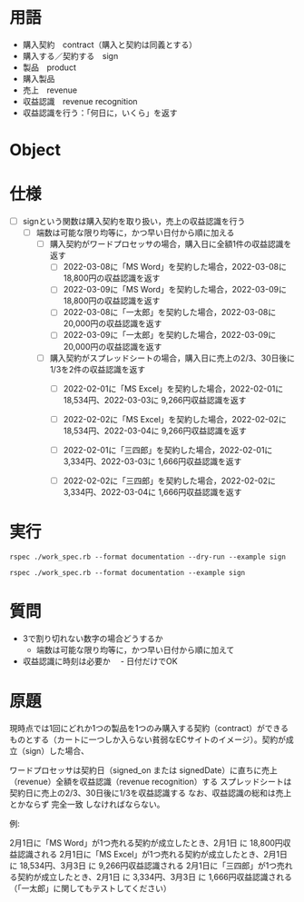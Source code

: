 # 用語
* 購入契約　contract（購入と契約は同義とする）
* 購入する／契約する　sign
* 製品　product
* 購入製品
* 売上　revenue
* 収益認識　revenue recognition
* 収益認識を行う：「何日に，いくら」を返す

# Object



# 仕様
- [ ] signという関数は購入契約を取り扱い，売上の収益認識を行う
    - [ ] 端数は可能な限り均等に，かつ早い日付から順に加える
        - [ ] 購入契約がワードプロセッサの場合，購入日に全額1件の収益認識を返す
            - [ ] 2022-03-08に「MS Word」を契約した場合，2022-03-08に18,800円の収益認識を返す
            - [ ] 2022-03-09に「MS Word」を契約した場合，2022-03-09に18,800円の収益認識を返す
            - [ ] 2022-03-08に「一太郎」を契約した場合，2022-03-08に20,000円の収益認識を返す
            - [ ] 2022-03-09に「一太郎」を契約した場合，2022-03-09に20,000円の収益認識を返す
        - [ ] 購入契約がスプレッドシートの場合，購入日に売上の2/3、30日後に1/3を2件の収益認識を返す
            - [ ] 2022-02-01に「MS Excel」を契約した場合，2022-02-01に 18,534円、2022-03-03に 9,266円収益認識を返す
            - [ ] 2022-02-02に「MS Excel」を契約した場合，2022-02-02に 18,534円、2022-03-04に 9,266円収益認識を返す
            - [ ] 2022-02-01に「三四郎」を契約した場合，2022-02-01に 3,334円、2022-03-03に 1,666円収益認識を返す
            - [ ] 2022-02-02に「三四郎」を契約した場合，2022-02-02に 3,334円、2022-03-04に 1,666円収益認識を返す


# 実行

```
rspec ./work_spec.rb --format documentation --dry-run --example sign

rspec ./work_spec.rb --format documentation --example sign
```


# 質問

- 3で割り切れない数字の場合どうするか
  - 端数は可能な限り均等に，かつ早い日付から順に加えて
- 収益認識に時刻は必要か
　- 日付だけでOK

# 原題
現時点では1回にどれか1つの製品を1つのみ購入する契約（contract）ができるものとする（カートに一つしか入らない貧弱なECサイトのイメージ）。契約が成立（sign）した場合、

ワードプロセッサは契約日（signed_on または signedDate）に直ちに売上（revenue）全額を収益認識（revenue recognition）する
スプレッドシートは契約日に売上の2/3、30日後に1/3を収益認識する
なお、収益認識の総和は売上とかならず 完全一致 しなければならない。

例:

2月1日に「MS Word」が1つ売れる契約が成立したとき、2月1日 に 18,800円収益認識される
2月1日に「MS Excel」が1つ売れる契約が成立したとき、2月1日 に 18,534円、3月3日 に 9,266円収益認識される
2月1日に「三四郎」が1つ売れる契約が成立したとき、2月1日 に 3,334円、3月3日 に 1,666円収益認識される
（「一太郎」に関してもテストしてください）